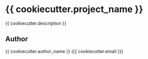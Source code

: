 # {{ cookiecutter.project_name }}

{{ cookiecutter.description }}

## Author

{{ cookiecutter.author_name }} ({{ cookiecutter.email }})
